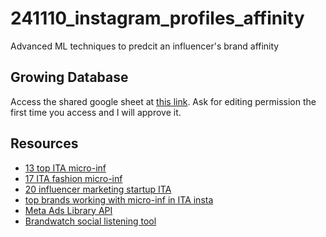 # 241110_instagram_profiles_affinity
Advanced ML techniques to predcit an influencer's brand affinity 

## Growing Database
Access the shared google sheet at [this link](https://docs.google.com/spreadsheets/d/1WjyvBqhvK_RQEd12jbSjRYDGLYZQ-fUneVDYWaNFQHk/edit?usp=sharing). Ask for editing permission the first time you access and I will approve it.  

## Resources
- [13 top ITA micro-inf](https://www.impulze.ai/post/italian-micro-influencers)
- [17 ITA fashion micro-inf](https://fratelliborgioli.com/en/17-italian-mens-fashion-micro-influencers/)
- [20 influencer marketing startup ITA](https://www.f6s.com/companies/influencer-marketing/italy/co)
- [top brands working with micro-inf in ITA insta](https://influencity.com/blog/en/top-brands-that-collaborate-with-small-influencers-on-instagram)
- [Meta Ads Library API](https://www.facebook.com/ads/library/api/?source=onboarding)
- [Brandwatch social listening tool](https://www.brandwatch.com/plans/)